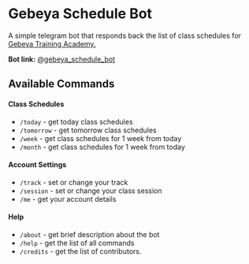 # Gebeya Schedule Bot
A simple telegram bot that responds back the list of class schedules for [Gebeya Training Academy.](https://gebeya.training/)

**Bot link:** [@gebeya_schedule_bot](http://t.me/gebeya_schedule_bot)

## Available Commands

#### Class Schedules
* `/today` - get today class schedules
* `/tomorrow` - get tomorrow class schedules
* `/week` - get class schedules for 1 week from today
* `/month` - get class schedules for 1 week from today

#### Account Settings
* `/track` - set or change your track
* `/session` - set or change your class session
* `/me` - get your account details

#### Help
* `/about` - get brief description about the bot
* `/help` - get the list of all commands
* `/credits` - get the list of contributors.
